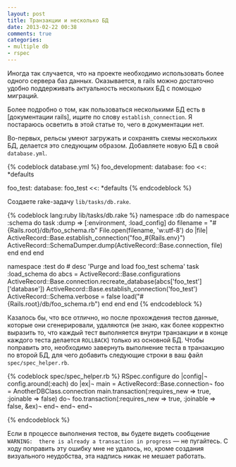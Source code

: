 ```yaml
---
layout: post
title: Транзакции и несколько БД
date: 2013-02-22 00:38
comments: true
categories:
- multiple db
- rspec
---
```


Иногда так случается, что на проекте необходимо использовать более одного сервера баз данных. Оказывается, в rails можно
достаточно удобно поддерживать актуальность нескольких БД с помощью миграций.

<!-- more -->

Более подробно о том, как пользоваться несколькими БД есть в [документации rails], ищите по слову
`establish_connection`. Я постараюсь осветить в этой статье то, чего в документации нет.

Во-первых, рельсы умеют загружать и сохранять схемы нескольких БД, делается это следующим образом. Добавляете новую БД в
свой `database.yml`.

{% codeblock database.yml %}
foo_development:
  database: foo
  <<: *defaults

foo_test:
  database: foo_test
  <<: *defaults
{% endcodeblock %}

Создаете rake-задачу `lib/tasks/db.rake`.

{% codeblock lang:ruby lib/tasks/db.rake %}
namespace :db do
  namespace :schema do
    task :dump => [:environment, :load_config] do
      filename = "#{Rails.root}/db/foo_schema.rb"
      File.open(filename, 'w:utf-8') do |file|
        ActiveRecord::Base.establish_connection("foo_#{Rails.env}")
        ActiveRecord::SchemaDumper.dump(ActiveRecord::Base.connection, file)
      end
    end
  end

  namespace :test do
    # desc 'Purge and load foo_test schema'
    task :load_schema do
      abcs = ActiveRecord::Base.configurations
      ActiveRecord::Base.connection.recreate_database(abcs['foo_test']['database'])
      ActiveRecord::Base.establish_connection('foo_test')
      ActiveRecord::Schema.verbose = false
      load("#{Rails.root}/db/foo_schema.rb")
    end
  end
end
{% endcodeblock %}

Казалось бы, что все отлично, но после прохождения тестов данные, которые они сгенерировали, удаляются (не знаю, как
более корректно выразить то, что каждый тест выполняется внутри транзакции и в конце каждого теста делается `ROLLBACK`)
только из основной БД. Чтобы поправить это, необходимо завернуть выполнение теста в транзакцию по второй БД, для чего
добавить следующие строки в ваш файл `spec/spec_helper.rb`.

{% codeblock spec/spec_helper.rb %}
RSpec.configure do |config|¬
  config.around(:each) do |ex|¬
    main = ActiveRecord::Base.connection¬
    foo = AnotherDBClass.connection
    main.transaction(:requires_new => true, :joinable => false) do¬
      foo.transaction(:requires_new => true, :joinable => false, &ex)¬
    end¬
  end¬
end¬

{% endcodeblock %}

Если в процессе выполнения тестов, вы будете видеть сообщение `WARNING:  there is already a transaction in progress` —
не пугайтесь. С ходу поправить эту ошибку мне не удалось, но, кроме создания визуального неудобства, эта надпись никак не мешает работать.

